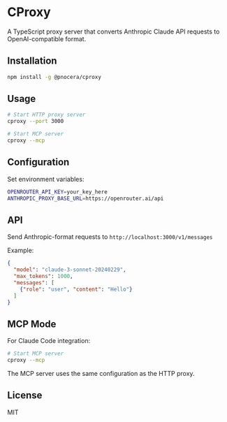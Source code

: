 # CProxy

A TypeScript proxy server that converts Anthropic Claude API requests to OpenAI-compatible format.

## Installation

```bash
npm install -g @pnocera/cproxy
```

## Usage

```bash
# Start HTTP proxy server
cproxy --port 3000

# Start MCP server
cproxy --mcp
```

## Configuration

Set environment variables:

```bash
OPENROUTER_API_KEY=your_key_here
ANTHROPIC_PROXY_BASE_URL=https://openrouter.ai/api
```

## API

Send Anthropic-format requests to `http://localhost:3000/v1/messages`

Example:
```json
{
  "model": "claude-3-sonnet-20240229",
  "max_tokens": 1000,
  "messages": [
    {"role": "user", "content": "Hello"}
  ]
}
```

## MCP Mode

For Claude Code integration:

```bash
# Start MCP server
cproxy --mcp
```

The MCP server uses the same configuration as the HTTP proxy.

## License

MIT
